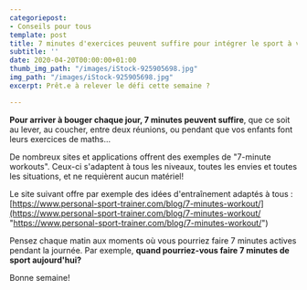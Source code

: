 ```yaml
---
categoriepost:
- Conseils pour tous
template: post
title: 7 minutes d'exercices peuvent suffire pour intégrer le sport à votre quotidien
subtitle: ''
date: 2020-04-20T00:00:00+01:00
thumb_img_path: "/images/iStock-925905698.jpg"
img_path: "/images/iStock-925905698.jpg"
excerpt: Prêt.e à relever le défi cette semaine ?

---
```

**Pour arriver à bouger chaque jour, 7 minutes peuvent suffire**, que ce soit au lever, au coucher, entre deux réunions, ou pendant que vos enfants font leurs exercices de maths... 

De nombreux sites et applications offrent des exemples de "7-minute workouts". Ceux-ci s'adaptent à tous les niveaux, toutes les envies et toutes les situations, et ne requièrent aucun matériel! 

Le site suivant offre par exemple des idées d'entraînement adaptés à tous : [https://www.personal-sport-trainer.com/blog/7-minutes-workout/](https://www.personal-sport-trainer.com/blog/7-minutes-workout/ "https://www.personal-sport-trainer.com/blog/7-minutes-workout/") 

Pensez chaque matin aux moments où vous pourriez faire 7 minutes actives pendant la journée. Par exemple, **quand pourriez-vous faire 7 minutes de sport aujourd'hui?** 

Bonne semaine! 
